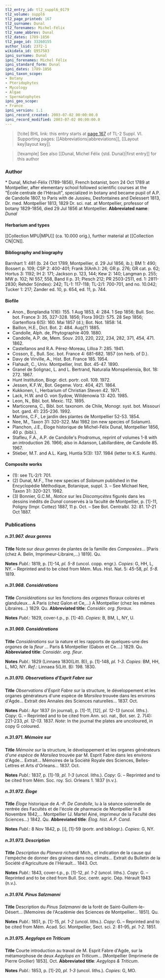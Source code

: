 ```yaml
---
tl2_entry_id: tl2_suppl6_0179
tl2_volume: suppl6
tl2_page_printed: 167
tl2_surname: Dunal
tl2_forenames: Michel-Félix
tl2_name_abbrev: Dunal
tl2_dates: 1789-1856
tl2_page_id: 33260155
author_lsid: 2372-1
wikidata_id: Q957583
ipni_surname: Dunal
ipni_forenames: Michel Félix
ipni_standard_form: Dunal
ipni_dates: 1789-1856
ipni_taxon_scope: 
- Botany
- Pteridophytes
- Mycology
- Algae
- Spermatophytes
ipni_geo_scope: 
- France
ipni_version: 1.1
ipni_record_created: 2003-07-02 00:00:00.0
ipni_record_modified: 2003-07-02 00:00:00.0
---
```



> [!cite] BHL link: this entry starts at [page 167](https://www.biodiversitylibrary.org/page/33260155) of TL-2 Suppl. VI.
> Supporting pages: [[Abbreviations|abbreviations]], [[Layout key|layout key]].

> [!example] See also [[Dunal, Michel Félix {std. Dunal}|first entry]] for this author

### Author

\* Dunal, Michel-Félix (1789-1856), French botanist, born 24 Oct 1789 at Montpellier, after elementary school followed scientific courses at the "École centrale de l'Hérault", specialized in botany and became pupil of A.P. de Candolle 1807, to Paris with de Jussieu, Desfontaines and Delessert 1813, Dr. med. Montpellier 1813, 1829 Dr. sci. nat. at Montpellier, professor of botany 1829-1856, died 29 Jul 1856 at Montpellier. 
**Abbreviated name**: *Dunal*

#### Herbarium and types

[[Collection MPU|MPU]] (ca. 10.000 orig.), further material at [[Collection CN|CN]].

#### Bibliography and biography

Barnhart 1: 481 (b. 24 Oct 1789, Montpellier, d. 29 Jul 1856, ib.); BM 1: 490; Bossert p. 109; CSP 2: 400-401; Frank 3(Anh.): 26; GR p. 276; GR cat. p. 62; Hortus 3: 1192; IH 2: 171; Jackson p. 123, 144; Kew 2: 140; Langman p. 255; MW p. 102; NI 557, 558, Band II p. 31; Plesch 212; PR 2503-2511, ed. 1: 2811-2830; Rehder 5(index): 242; TL-1: 117-118; TL-2/1: 700-701, and no. 10.042; Tucker 1: 217; Zander ed. 10, p. 654, ed. 11, p. 744.

#### Biofile

- Anon., Bonplandia 1(16): 155. 1 Aug 1853, 4: 284. 1 Sep 1856; Bull. Soc. bot. France 3: 35, 327-328. 1856; Flora 39(2): 575. 28 Sep 1856; Gartenflora 6(5): 160. Mai 1857 (d.); Bot. Not. 1858: 14.
- Baillon, H.E., Dict. Bot. 2: 484. Aug(?) 1885.
- Candolle, Alph. de, Phytographie 409. 1880.
- Candolle, A.P. de, Mem. Souv. 203, 220, 222, 234, 282, 371, 454, 471. 1862.
- Castellanos and R.A. Pérez-Moreau, Lilloa 7: 285. 1941.
- Cosson, E., Bull. Soc. bot. France 4: 681-682. 1857 (on herb. of D.).
- Davy de Virville, A., Hist. Bot. France 185. 1954.
- Flahault, C., Univ. Montpellier, Inst. Bot. 45-47. 1890.
- Granel de Solignac, L. and L. Bertrand, Naturalia Monspeliensia, Bot. 18: 272. 1867.
- Hunt Institution, Biogr. dict. portr. coll. 109. 1972.
- Jessen, K.F.W., Bot. Gegenw. Vorz. 404, 421. 1864.
- Kukkonen, I., Herbarium of Christian Steven 42. 1971.
- Lack, H.W. and O. von Sydow, Willdenowia 13: 420. 1985.
- Leon, N., Bibl. bot. Mexic. 112. 1895.
- Marticorena, C., Bibl. bot. taxonom. de Chile, Monogr. syst. bot. Missouri bot. gard. 41: 235-236. 1992.
- Martins, C.F., Le jardin des plantes de Montpellier 52-53. 1854.
- Nee, M., Taxon 31: 320-322. Mai 1982 (on new species of Solanum).
- Planchon, J.E., Éloge historique de Michel-Félix Dunal, Montpellier 1856, 40 p. (bibl.).
- Stafleu, F.A., A.P. de Candolle's Prodromus, reprint of volumes 1-8 with an introduction 26. 1966; also in Adanson, Labillardière, de Candolle 85. 1967.
- Stieber, M.T. and A.L. Karg, Huntia 5(3): 137. 1984 (letter to K.S. Kunth).

#### Composite works

- (1): see TL-2/1: 701.
- (2) Dunal, M.F., The new species of *Solanum* published in the Encyclopédie Méthodique, Botanique, suppl. 3. – See Michael Nee, Taxon 31: 320-321. 1982.
- (3) Bonnier, G.C.M., *Notice* sur les *Discomycètes* figurés dans les dessins inédits de *Dunal* conservés à la faculté de Montpellier, p. \[1\]-11, Poligny (Impr. Cottez) 1887, 11 p. Oct. – See Bot. Centralbl. 32: 81. 17-21 Oct 1887.

### Publications

##### n.31.967. deux genres

**Title**
Note sur *deux genres* de plantes de la famille des *Composées*... \[Paris (chez A. Belin, Imprimeur-Libraire,...) 1819\]. Qu.

**Notes**
*Publ*.: 1819, p. \[1\]-14, *pl. 5-8* (uncol. copp. engr.). *Copies*: G, HH, L, NY. – Reprinted and to be cited from Mém. Mus. Hist. Nat. 5: 45-58, *pl. 5-8.* 1819.

##### n.31.968. Considérations

**Title**
*Considérations* sur les fonctions des *organes* floraux colorés et glanduleux... A Paris (chez Galon et Ce,...) A Montpellier (chez les mêmes Libraires...) 1829. Qu.
**Abbreviated title**: *Considér. org. floraux*.

**Notes**
*Publ*.: 1829, cover-t.p., p. \[1\]-40. *Copies*: B, BM, L, NY, U.

##### n.31.969. Considérations

**Title**
*Considérations* sur la nature et les rapports de quelques-une des *organes* de la *fleur* ... Paris & Montpellier (Gabon et Ce....) 1829. Qu.
**Abbreviated title**: *Considér. org. fleur*.

**Notes**
*Publ*.: 1829 (Linnaea 1830(Litt. B)), p. \[1\]-148, *pl. 1-3. Copies*: BM, HH, L, MO, NY.
*Ref*.: Linnaea 5(Litt. B): 198. 1830.

##### n.31.970. Observations d'Esprit Fabre sur

**Title**
*Observations d'Esprit Fabre sur* la structure, le développement et les organes générateurs d'une espèce de *Marsilea* trouvée dans les environs d'Agde... Extrait des Annales des Sciences naturelles... 1837. Oct.

**Notes**
*Publ*.: Apr 1837 (in journal), p. \[1\]-11, \[12\], *pl. 12-13* (uncol. liths.). *Copy*: G. – Reprinted and to be cited from Ann. sci. nat., Bot. ser. 2. 7(4): 221-233, *pl. 12-13.* 1837.
*Note*: In the journal the plates are uncoloured, in copy G coloured.

##### n.31.971. Mémoire sur

**Title**
*Mémoire sur* la structure, le développement et les organes générateurs d'*une espèce* de *Marsilea* trouvée par M. Esprit Fabre dans les environs d'Agde... Extrait... Mémoires de la Société Royale des Sciences, Belles-Lettres et Arts d'Orleans... 1837. Oct.

**Notes**
*Publ*.: 1837, p. \[1\]-19, *pl. 1-3* (uncol. liths.). *Copy*: G. – Reprinted and to be cited from Mém. Soc. roy. Sci. Orleans 1. 1837 (n.v.).

##### n.31.972. Éloge

**Title**
*Éloge* historique de *A.-P. De Candolle*, lu à la séance solennelle de rentrée des Facultés et de l'école de pharmacie de Montpellier le 8 Novembre 1842,... Montpellier (J. Martel Ainé, imprimeur de la Faculté des Sciences...) 1842. Qu.
**Abbreviated title**: *Élog. hist. A.P. Cand.*

**Notes**
*Publ*.: 8 Nov 1842, p. \[i\], \[1\]-59 (portr. and bibliogr.). *Copies*: G, NY.

##### n.31.973. Description

**Title**
*Description* du *Planera richardi* Mich., et indication de la cause qui l'empèche de donner des graines dans nos climats... Extrait du Bulletin de la Société d'Agriculture de l'Hérault... 1843. Oct.

**Notes**
*Publ*.: 1843, cover-t.p., p. \[1\]-12, *pl. 1-2* (uncol. liths.). *Copy*: G. – Reprinted and to be cited from Bull. Soc. centr. agric. Dép. Hérault 1943 (n.v.).

##### n.31.974. Pinus Salzmanni

**Title**
Description du *Pinus Salzmanni* de la forêt de Saint-Guillem-le-Désert... \[Memoires de l'Académie des Sciences de Montpellier... 1851\]. Qu.

**Notes**
*Publ*.: 1851, p. \[1\]-15, *pl. 1-2* (uncol. liths.). *Copy*: G. – Reprinted and to be cited from Mém. Acad. Sci. Montpellier, Sect. sci. 2: 81-95, *pl. 1-2.* 1851.

##### n.31.975. Aegylops en Triticum

**Title**
Courte introduction au travail de M. Esprit Fabre d'Agde, sur la métamorphose de deux *Aegylops en Triticum*... \[Montpellier (Imprimerie de Pierre Grollier) 1853\]. Oct.
**Abbreviated title**: *Aegylops & Triticum*.

**Notes**
*Publ*.: 1853, p. \[1\]-20, *pl. 1-3* (uncol. liths.). *Copies*: G, MO.

